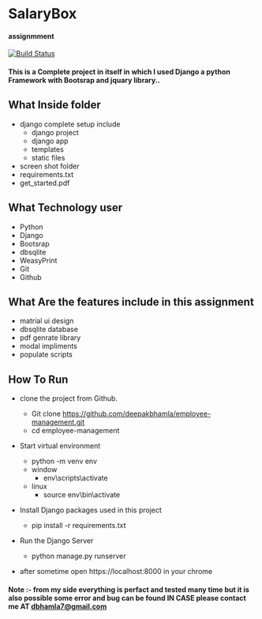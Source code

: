 # SalaryBox
#### assignmment

[![Build Status](https://travis-ci.org/joemccann/dillinger.svg?branch=master)](https://travis-ci.org/joemccann/dillinger)

#### This is a Complete project in itself in which I used Django a python Framework with Bootsrap and jquary library..
## What Inside folder
- django complete setup include
    - django project
    - django app
    - templates
    - static files
- screen shot folder
- requirements.txt
- get_started.pdf

## What Technology user
- Python
- Django
- Bootsrap
- dbsqlite
- WeasyPrint
- Git
- Github

## What Are the features include in this assignment
- matrial ui design
- dbsqlite database
- pdf genrate library
- modal impliments
- populate scripts

## How To Run 
- clone the project from Github.
  -  Git clone https://github.com/deepakbhamla/employee-management.git
  - cd employee-management
- Start virtual environment
  - python -m venv env
  - window
    - env\scripts\activate
  - linux
    - source env\bin\activate
- Install Django packages used in this project
  - pip install -r requirements.txt
  
- Run the Django Server
  - python manage.py runserver

- after sometime open  https://localhost:8000  in your chrome
#### Note :- from my side everything is perfact and tested many time but it is also possible some error and bug can be found IN CASE please contact me AT dbhamla7@gmail.com

